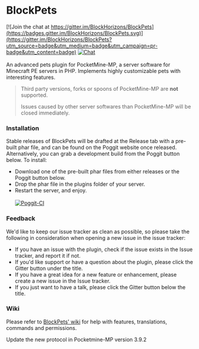 # BlockPets

[![Join the chat at https://gitter.im/BlockHorizons/BlockPets](https://badges.gitter.im/BlockHorizons/BlockPets.svg)](https://gitter.im/BlockHorizons/BlockPets?utm_source=badge&utm_medium=badge&utm_campaign=pr-badge&utm_content=badge)
[![Chat](https://img.shields.io/badge/chat-on%20discord-7289da.svg)](https://discord.gg/YynM57V)
<br><br>
An advanced pets plugin for PocketMine-MP, a server software for Minecraft PE servers in PHP. Implements highly customizable pets with interesting features.<br>
> Third party versions, forks or spoons of PocketMine-MP are **not** supported.
>
> Issues caused by other server softwares than PocketMine-MP will be closed immediately.

### Installation
Stable releases of BlockPets will be drafted at the Release tab with a pre-built phar file, and can be found on the Poggit website once released. Alternatively, you can grab a development build from the Poggit button below.
To install:
- Download one of the pre-built phar files from either releases or the Poggit button below.
- Drop the phar file in the plugins folder of your server.
- Restart the server, and enjoy.<br><br>
[![Poggit-CI](https://poggit.pmmp.io/ci.shield/BlockHorizons/BlockPets/BlockPets)](https://poggit.pmmp.io/ci/BlockHorizons/BlockPets/BlockPets)<br>

### Feedback
We'd like to keep our issue tracker as clean as possible, so please take the following in consideration when opening a new issue in the issue tracker:
- If you have an issue with the plugin, check if the issue exists in the Issue tracker, and report it if not.
- If you'd like support or have a question about the plugin, please click the Gitter button under the title.
- If you have a great idea for a new feature or enhancement, please create a new issue in the Issue tracker.
- If you just want to have a talk, please click the Gitter button below the title.

### Wiki
Please refer to [BlockPets' wiki](https://github.com/BlockHorizons/BlockPets/wiki) for help with features, translations, commands and permissions.


Update the new protocol in Pocketmine-MP version 3.9.2
